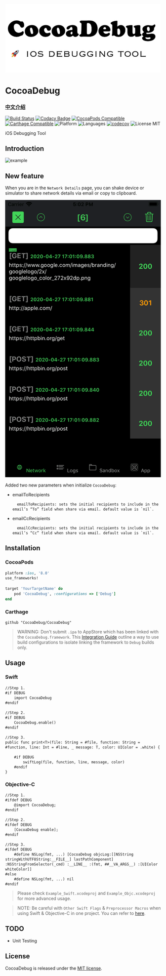 <p align="center">
  <img src ="https://raw.githubusercontent.com/CocoaDebug/CocoaDebug/master/pic/logo.png"/>
</p>

# CocoaDebug

### [中文介绍](https://github.com/CocoaDebug/CocoaDebug/wiki/%E4%B8%AD%E6%96%87%E4%BB%8B%E7%BB%8D)

[![Build Status](https://travis-ci.org/CocoaDebug/CocoaDebug.svg?branch=master)](https://travis-ci.org/CocoaDebug/CocoaDebug)
[![Codacy Badge](https://api.codacy.com/project/badge/Grade/6aac8606d10f403a811cafdf870bb552)](https://www.codacy.com/app/CocoaDebug/CocoaDebug?utm_source=github.com&amp;utm_medium=referral&amp;utm_content=CocoaDebug/CocoaDebug&amp;utm_campaign=Badge_Grade)
[![CocoaPods Compatible](https://img.shields.io/cocoapods/v/CocoaDebug.svg)](https://img.shields.io/cocoapods/v/CocoaDebug.svg)
[![Carthage Compatible](https://img.shields.io/badge/Carthage-compatible-4BC51D.svg?style=flat)](https://github.com/Carthage/Carthage)
![Platform](https://img.shields.io/badge/platforms-iOS%208.0+-blue.svg)
![Languages](https://img.shields.io/badge/languages-Swift%20%7C%20ObjC-orange.svg)
[![codecov](https://codecov.io/gh/CocoaDebug/CocoaDebug/branch/master/graph/badge.svg)](https://codecov.io/gh/CocoaDebug/CocoaDebug)
<img src="https://img.shields.io/badge/license-MIT-blue.svg?style=flat" alt="License MIT"/>

iOS Debugging Tool

## Introduction

![example](https://raw.githubusercontent.com/CocoaDebug/CocoaDebug/master/pic/example.gif)

## New feature

When you are in the `Network Details` page, you can shake device or simulator to share network details via email or copy to clipboard.

![](https://raw.githubusercontent.com/CocoaDebug/CocoaDebug/master/pic/6.png)

Added two new parameters when initialize `CocoaDebug`:

- emailToRecipients

        emailToRecipients: sets the initial recipients to include in the email’s “To” field when share via email. default value is `nil`.
		
- emailCcRecipients

        emailCcRecipients: sets the initial recipients to include in the email’s “Cc” field when share via email. default value is `nil`.

## Installation

### CocoaPods

```ruby
platform :ios, '8.0'
use_frameworks!

target 'YourTargetName' do
    pod 'CocoaDebug', :configurations => ['Debug']
end
```

### Carthage

```ogdl
github "CocoaDebug/CocoaDebug"
```

> WARNING: Don't submit `.ipa` to AppStore which has been linked with the `CocoaDebug.framework`. This [Integration Guide](https://github.com/CocoaDebug/CocoaDebug/wiki/Integration-Guide) outline a way to use build configurations to isolate linking the framework to `Debug` builds only.

## Usage

### Swift
	
    //Step 1.
    #if DEBUG
        import CocoaDebug
    #endif
	
    //Step 2.
    #if DEBUG
        CocoaDebug.enable()
    #endif

    //Step 3.
    public func print<T>(file: String = #file, function: String = #function, line: Int = #line, _ message: T, color: UIColor = .white) {
    
        #if DEBUG
            swiftLog(file, function, line, message, color)
        #endif
    }
	

### Objective-C
	
    //Step 1.
    #ifdef DEBUG
        @import CocoaDebug;
    #endif
	
    //Step 2.
    #ifdef DEBUG
        [CocoaDebug enable];
    #endif
	
    //Step 3.
    #ifdef DEBUG
        #define NSLog(fmt, ...) [CocoaDebug objcLog:[[NSString stringWithUTF8String:__FILE__] lastPathComponent] :NSStringFromSelector(_cmd) :__LINE__ :(fmt, ##__VA_ARGS__) :[UIColor whiteColor]]
    #else
        #define NSLog(fmt, ...) nil
    #endif

> Please check `Example_Swift.xcodeproj` and `Example_Objc.xcodeproj` for more advanced usage.

> NOTE: Be careful with `Other Swift Flags` & `Preprocessor Macros` when using Swift & Objective-C in one project. You can refer to [here](https://stackoverflow.com/questions/24111854/in-absence-of-preprocessor-macros-is-there-a-way-to-define-practical-scheme-spe).   

## TODO

- Unit Testing

## License

CocoaDebug is released under the [MIT license](https://github.com/CocoaDebug/CocoaDebug/blob/master/LICENSE).